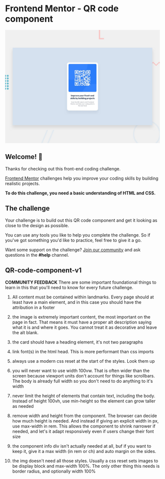 # Frontend Mentor - QR code component

![Design preview for the QR code component coding challenge](./design/desktop-preview.jpg)

## Welcome! 👋

Thanks for checking out this front-end coding challenge.

[Frontend Mentor](https://www.frontendmentor.io) challenges help you improve your coding skills by building realistic projects.

**To do this challenge, you need a basic understanding of HTML and CSS.**

## The challenge

Your challenge is to build out this QR code component and get it looking as close to the design as possible.

You can use any tools you like to help you complete the challenge. So if you've got something you'd like to practice, feel free to give it a go.

Want some support on the challenge? [Join our community](https://www.frontendmentor.io/community) and ask questions in the **#help** channel.


## QR-code-component-v1

**COMMUNITY FEEDBACK**
There are some important foundational things to learn in this that you'll need to know for every future challenge.

1. All content must be contained within landmarks. Every page should at least have a main element, and in this case you should have the attribution in a footer

2. the image is extremely important content, the most important on the page in fact. That means it must have a proper alt description saying what it is and where it goes. You cannot treat it as decorative and leave the alt blank.

3. the card should have a heading element, it's not two paragraphs

4. link font(s) in the html head. This is more performant than css imports
5. always use a modern css reset at the start of the styles. Look them up
6. you will never want to use width 100vw. That is often wider than the screen because viewport units don't account for things like scrollbars. The body is already full width so you don't need to do anything to it's width
7. never limit the height of elements that contain text, including the body. Instead of height 100vh, use min-height so the element can grow taller as needed
8. remove width and height from the component. The browser can decide how much height is needed. And instead if giving an explicit width in px, use max-width in rem. This allows the component to shrink narrower if needed, and let's it adapt responsively even if users change their font size
9. the component info div isn't actually needed at all, buf if you want to keep it, give it a max width (in rem or ch) and auto margin on the sides.
10. the img doesn't need all those styles. Usually a css reset sets images to be display block and max-width 100%. The only other thing this needs is border radius, and optionally width 100%
